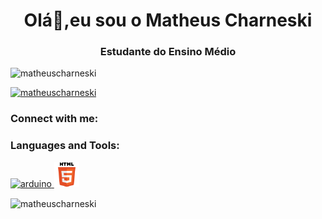 <h1 align="center">Olá👋,eu sou o Matheus Charneski</h1>
<h3 align="center">Estudante do Ensino Médio</h3>

<p align="left"> <img src="https://komarev.com/ghpvc/?username=matheuscharneski&label=Profile%20views&color=0e75b6&style=flat" alt="matheuscharneski" /> </p>

<p align="left"> <a href="https://github.com/ryo-ma/github-profile-trophy"><img src="https://github-profile-trophy.vercel.app/?username=matheuscharneski" alt="matheuscharneski" /></a> </p>

<h3 align="left">Connect with me:</h3>
<p align="left">
</p>

<h3 align="left">Languages and Tools:</h3>
<p align="left"> <a href="https://www.arduino.cc/" target="_blank" rel="noreferrer"> <img src="https://cdn.worldvectorlogo.com/logos/arduino-1.svg" alt="arduino" width="40" height="40"/> </a> <a href="https://www.w3.org/html/" target="_blank" rel="noreferrer"> <img src="https://raw.githubusercontent.com/devicons/devicon/master/icons/html5/html5-original-wordmark.svg" alt="html5" width="40" height="40"/> </a> </p>

<p><img align="center" src="https://github-readme-stats.vercel.app/api/top-langs?username=matheuscharneski&show_icons=true&locale=en&layout=compact" alt="matheuscharneski" /></p>
